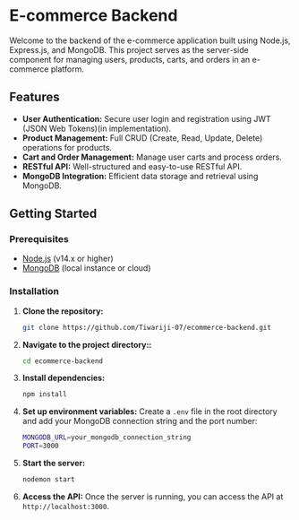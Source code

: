 # E-commerce Backend

Welcome to the backend of the e-commerce application built using Node.js, Express.js, and MongoDB. This project serves as the server-side component for managing users, products, carts, and orders in an e-commerce platform.

## Features

- **User Authentication:** Secure user login and registration using JWT (JSON Web Tokens)(in implementation).
- **Product Management:** Full CRUD (Create, Read, Update, Delete) operations for products.
- **Cart and Order Management:** Manage user carts and process orders.
- **RESTful API:** Well-structured and easy-to-use RESTful API.
- **MongoDB Integration:** Efficient data storage and retrieval using MongoDB.

## Getting Started

### Prerequisites

- [Node.js](https://nodejs.org/) (v14.x or higher)
- [MongoDB](https://www.mongodb.com/) (local instance or cloud)

### Installation

1. **Clone the repository:**
   ```bash
   git clone https://github.com/Tiwariji-07/ecommerce-backend.git
2. **Navigate to the project directory::**
   ```bash
   cd ecommerce-backend
3. **Install dependencies:**
   ```bash
   npm install
4. **Set up environment variables:**
   Create a `.env` file in the root directory and add your MongoDB connection string and the port number:
   ```bash
   MONGODB_URL=your_mongodb_connection_string
   PORT=3000

5. **Start the server:**
   ```bash
   nodemon start
6. **Access the API:**
   Once the server is running, you can access the API at `http://localhost:3000`.
